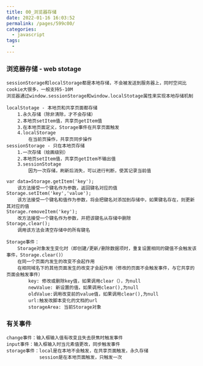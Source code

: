 ```yaml
---
title: 00_浏览器存储
date: 2022-01-16 16:03:52
permalink: /pages/599c00/
categories:
  - javascript
tags:
  - 
---
```


### 浏览器存储 - web stotage
	sessionStorage和localStorage都是本地存储，不会被发送到服务器上，同时空间比cookie大很多，一般支持5-10M
	浏览器通过window.sessionStorage和window.localStotage属性来实现本地存储机制

	localStotage - 本地页和共享页面都存储
		1.永久存储（除非清除，才不会存储）
		2.本地页setItem值，共享页getItem值
		3.在本地页面定义，Storage事件在共享页面触发
		4.localStorage
			在当前页操作，共享页同步操作
	sessionStorage - 只在本地页存储
		1.一次存储（绘画级别）
		2.本地页setItem值，共享页getItem不输出值
		3.sessionStotage
			因为一次存储，刷新后消失，可以进行判断，使其记录当前值
	
	var data=Storage.getItem('key');
		该方法接受一个键名作为参数，返回键名对应的值
	Storage.setItem('key','value');
		该方法接受一个键名和值作为参数，将会把键名对添加到存储中，如果键名存在，则更新其对应的值
	Storage.removeItem('key');
		改方法接受一个键名作为参数，并把该键名从存储中删除
	Storage,clear();
		调用该方法会清空存储中的所有键名
	
	Storage事件：
		Storage对象发生变化时（即创建/更新/删除数据项时，重复设置相同的键值不会触发该事件，Storage.clear()）
		在同一个页面内发生的改变不会起作用
		在相同域名下的其他页面发生的改变才会起作用（修改的页面不会触发事件，与它共享的页面会触发事件）
			key: 修改或删除key值，如果调用clear（），为null
			newValue: 新设置的值，如果调用clear(),为null
			oldValue:调用改变前的value值，如果调用clear(),为null
			url:触发改脚本变化的文档的url
			storageArea: 当前Storage对象


### 有关事件
	change事件：输入框输入值有改变且失去获焦时触发事件
	input事件：输入框输入时当元素值更改，同步触发事件
	storage事件：local是在本地不会触发，在共享页面触发，永久存储
				session是在本地页面触发，只触发一次

